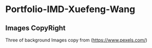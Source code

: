 # Portfolio-IMD-Xuefeng-Wang

## Images CopyRight
Three of background Images copy from (https://www.pexels.com/)




